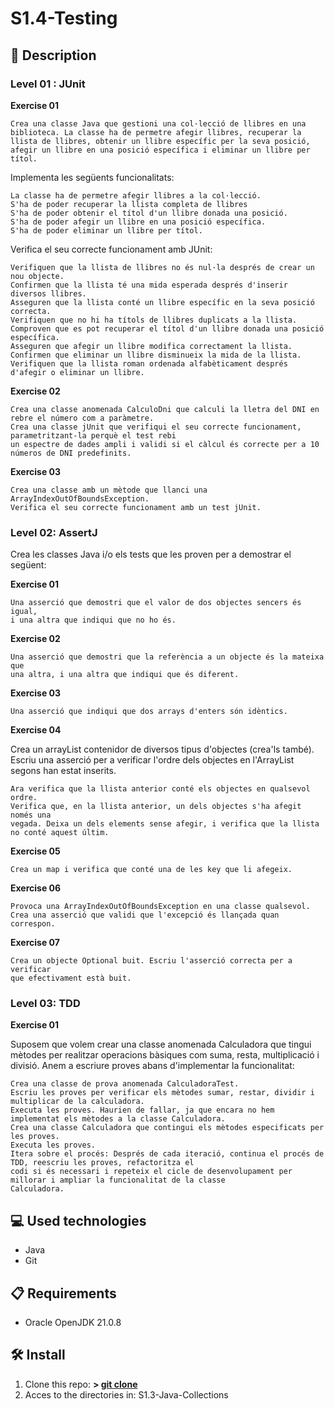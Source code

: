 # S1.4-Testing

## 📄 **Description**



### **Level 01 : JUnit**

**Exercise 01**

    Crea una classe Java que gestioni una col·lecció de llibres en una biblioteca. La classe ha de permetre afegir llibres, recuperar la llista de llibres, obtenir un llibre específic per la seva posició, afegir un llibre en una posició específica i eliminar un llibre per títol.

Implementa les següents funcionalitats:

    La classe ha de permetre afegir llibres a la col·lecció.
    S'ha de poder recuperar la llista completa de llibres
    S'ha de poder obtenir el títol d'un llibre donada una posició.
    S'ha de poder afegir un llibre en una posició específica.
    S'ha de poder eliminar un llibre per títol.

Verifica el seu correcte funcionament amb JUnit:

    Verifiquen que la llista de llibres no és nul·la després de crear un nou objecte.
    Confirmen que la llista té una mida esperada després d'inserir diversos llibres.
    Asseguren que la llista conté un llibre específic en la seva posició correcta.
    Verifiquen que no hi ha títols de llibres duplicats a la llista.
    Comproven que es pot recuperar el títol d'un llibre donada una posició específica.
    Asseguren que afegir un llibre modifica correctament la llista.
    Confirmen que eliminar un llibre disminueix la mida de la llista.
    Verifiquen que la llista roman ordenada alfabèticament després d'afegir o eliminar un llibre.


**Exercise 02**


    Crea una classe anomenada CalculoDni que calculi la lletra del DNI en rebre el número com a paràmetre.
    Crea una classe jUnit que verifiqui el seu correcte funcionament, parametritzant-la perquè el test rebi 
    un espectre de dades ampli i validi si el càlcul és correcte per a 10 números de DNI predefinits.


**Exercise 03**


    Crea una classe amb un mètode que llanci una ArrayIndexOutOfBoundsException.
    Verifica el seu correcte funcionament amb un test jUnit.


### **Level 02: AssertJ**

Crea les classes Java i/o els tests que les proven per a demostrar el següent:

**Exercise 01**

    Una asserció que demostri que el valor de dos objectes sencers és igual, 
    i una altra que indiqui que no ho és.

**Exercise 02**

    Una asserció que demostri que la referència a un objecte és la mateixa que 
    una altra, i una altra que indiqui que és diferent.

**Exercise 03**

    Una asserció que indiqui que dos arrays d'enters són idèntics.

**Exercise 04**

Crea un arrayList contenidor de diversos tipus d'objectes (crea'ls també). 
Escriu una asserció per a verificar l'ordre 
dels objectes en l'ArrayList segons han estat inserits.

    Ara verifica que la llista anterior conté els objectes en qualsevol ordre.
    Verifica que, en la llista anterior, un dels objectes s'ha afegit només una 
    vegada. Deixa un dels elements sense afegir, i verifica que la llista no conté aquest últim.

**Exercise 05** 

    Crea un map i verifica que conté una de les key que li afegeix.

**Exercise 06**

    Provoca una ArrayIndexOutOfBoundsException en una classe qualsevol. 
    Crea una asserció que validi que l'excepció és llançada quan correspon.

**Exercise 07**

    Crea un objecte Optional buit. Escriu l'asserció correcta per a verificar 
    que efectivament està buit.

### **Level 03: TDD**

**Exercise 01**

Suposem que volem crear una classe anomenada Calculadora que tingui mètodes per 
realitzar operacions bàsiques com suma, resta, multiplicació i divisió. 
Anem a escriure proves abans d'implementar la funcionalitat:

    Crea una classe de prova anomenada CalculadoraTest.
    Escriu les proves per verificar els mètodes sumar, restar, dividir i multiplicar de la calculadora.
    Executa les proves. Haurien de fallar, ja que encara no hem implementat els mètodes a la classe Calculadora.
    Crea una classe Calculadora que contingui els mètodes especificats per les proves.
    Executa les proves.
    Itera sobre el procés: Després de cada iteració, continua el procés de TDD, reescriu les proves, refactoritza el 
    codi si és necessari i repeteix el cicle de desenvolupament per millorar i ampliar la funcionalitat de la classe
    Calculadora.


## 💻 **Used technologies**

- Java
- Git

## 📋 **Requirements**

- Oracle OpenJDK 21.0.8

## 🛠️ **Install**

1. Clone this repo: **>  [git clone](https://github.com/mirexan/S1.2-Exceptions.git)**
2. Acces to the directories in: S1.3-Java-Collections